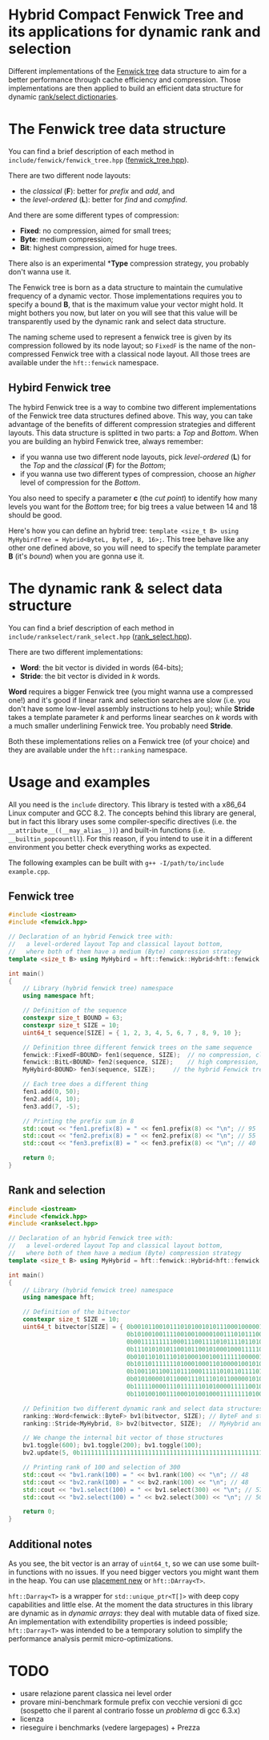 # Hybrid Compact Fenwick Tree and its applications for dynamic rank and selection

Different implementations of the [Fenwick tree] data structure to aim for a
better performance through cache efficiency and compression. Those
implementations are then applied to build an efficient data structure for
dynamic [rank/select dictionaries].

# The Fenwick tree data structure

You can find a brief description of each method in
`include/fenwick/fenwick_tree.hpp` ([fenwick_tree.hpp]).


There are two different node layouts:
- the *classical* (**F**): better for *prefix* and *add*, and
- the *level-ordered* (**L**): better for *find* and *compfind*.

And there are some different types of compression:
- **Fixed**: no compression, aimed for small trees;
- **Byte**: medium compression;
- **Bit**: highest compression, aimed for huge trees.

There also is an experimental ***Type** compression strategy, you probably don't
wanna use it.

The Fenwick tree is born as a data structure to maintain the cumulative
frequency of a dynamic vector. Those implementations requires you to specify a
bound **B**, that is the maximum value your vector might hold. It might bothers
you now, but later on you will see that this value will be transparently used by
the dynamic rank and select data structure.

The naming scheme used to represent a fenwick tree is given by its compression
followed by its node layout; so `FixedF` is the name of the non-compressed
Fenwick tree with a classical node layout. All those trees are available under
the `hft::fenwick` namespace.

## Hybird Fenwick tree

The hybird Fenwick tree is a way to combine two different implementations of the
Fenwick tree data structures defined above. This way, you can take advantage of
the benefits of different compression strategies and different layouts. This
data structure is splitted in two parts: a *Top* and *Bottom*. When you are
building an hybird Fenwick tree, always remember:
- if you wanna use two different node layouts, pick *level-ordered* (**L**) for
  the *Top* and the *classical* (**F**) for the *Bottom*;
- if you wanna use two different types of compression, choose an *higher* level
  of compression for the *Bottom*.

You also need to specify a parameter **c** (the *cut point*) to identify how
many levels you want for the *Bottom* tree; for big trees a value between 14 and
18 should be good.

Here's how you can define an hybrid tree: `template <size_t B> using
MyHybirdTree = Hybrid<ByteL, ByteF, B, 16>;`. This tree behave like any other
one defined above, so you will need to specify the template parameter **B**
(it's *bound*) when you are gonna use it.


# The dynamic rank & select data structure

You can find a brief description of each method in
`include/rankselect/rank_select.hpp` ([rank_select.hpp]).

There are two different implementations:
- **Word**: the bit vector is divided in words (64-bits);
- **Stride**: the bit vector is divided in *k* words.

**Word** requires a bigger Fenwick tree (you might wanna use a compressed one!)
and it's good if linear rank and selection searches are slow (i.e. you don't
have some low-level assembly instructions to help you); while **Stride** takes a
template parameter *k* and performs linear searches on *k* words with a much
smaller underlining Fenwick tree. You probably need **Stride**.

Both these implementations relies on a Fenwick tree (of your choice) and they
are available under the `hft::ranking` namespace.

# Usage and examples

All you need is the `include` directory. This library is tested with a x86_64
Linux computer and GCC 8.2. The concepts behind this library are general, but in
fact this library uses some compiler-specific directives (i.e. the
`__attribute__((__may_alias__))`) and built-in functions (i.e.
`__builtin_popcountll`). For this reason, if you intend to use it in a different
environment you better check everything works as expected.

The following examples can be built with `g++ -I/path/to/include example.cpp`.

## Fenwick tree
``` cpp
#include <iostream>
#include <fenwick.hpp>

// Declaration of an hybrid Fenwick tree with:
//   a level-ordered layout Top and classical layout bottom,
//   where both of them have a medium (Byte) compression strategy
template <size_t B> using MyHybird = hft::fenwick::Hybrid<hft::fenwick::ByteL, hft::fenwick::ByteF, B, 16>;

int main()
{
    // Library (hybrid fenwick tree) namespace
    using namespace hft;

    // Definition of the sequence
    constexpr size_t BOUND = 63;
    constexpr size_t SIZE = 10;
    uint64_t sequence[SIZE] = { 1, 2, 3, 4, 5, 6, 7 , 8, 9, 10 };

    // Definition three different fenwick trees on the same sequence
    fenwick::FixedF<BOUND> fen1(sequence, SIZE);  // no compression, classical layout
    fenwick::BitL<BOUND> fen2(sequence, SIZE);    // high compression, level-ordered layout
    MyHybird<BOUND> fen3(sequence, SIZE);     // the hybrid Fenwick tree defined above

    // Each tree does a different thing
    fen1.add(0, 50);
    fen2.add(4, 10);
    fen3.add(7, -5);

    // Printing the prefix sum in 8
    std::cout << "fen1.prefix(8) = " << fen1.prefix(8) << "\n"; // 95
    std::cout << "fen2.prefix(8) = " << fen2.prefix(8) << "\n"; // 55
    std::cout << "fen3.prefix(8) = " << fen3.prefix(8) << "\n"; // 40

    return 0;
}
```

## Rank and selection
``` cpp
#include <iostream>
#include <fenwick.hpp>
#include <rankselect.hpp>

// Declaration of an hybrid Fenwick tree with:
//   a level-ordered layout Top and classical layout bottom,
//   where both of them have a medium (Byte) compression strategy
template <size_t B> using MyHybrid = hft::fenwick::Hybrid<hft::fenwick::ByteL, hft::fenwick::ByteF, B, 16>;

int main()
{
    // Library (hybrid fenwick tree) namespace
    using namespace hft;

    // Definition of the bitvector
    constexpr size_t SIZE = 10;
    uint64_t bitvector[SIZE] = { 0b0010110010111010100101011100010000010011010000110000101101110101,
                                 0b1010010011110010010000100111010111001101001110110011101001100100,
                                 0b0011111111100011100111101011110110100001001111011111101110101000,
                                 0b1110101010110010110010100010001111101001100010101100101110111110,
                                 0b0101101011101010001001001111110000010101011101010110101000010011,
                                 0b1011011111110100010001101000010010101110010100000011001100111110,
                                 0b1001101100110111000111110101101111010101100110001001001011111110,
                                 0b0101000010110001110111010110000010100010101111000011111011100110,
                                 0b1111100001110111111010100001111100100010110010111101001010100100,
                                 0b1101001001110001010010001111111101000100110000000001101111111100 };

    // Definition two different dynamic rank and select data structures
    ranking::Word<fenwick::ByteF> bv1(bitvector, SIZE); // ByteF and stride of 1 word
    ranking::Stride<MyHybrid, 8> bv2(bitvector, SIZE);  // MyHybrid and stride of 8 words

    // We change the internal bit vector of those structures
    bv1.toggle(600); bv1.toggle(200); bv1.toggle(100);
    bv2.update(5, 0b1111111111111111111111111111111111111111111111111111111111111111);

    // Printing rank of 100 and selection of 300
    std::cout << "bv1.rank(100) = " << bv1.rank(100) << "\n"; // 48
    std::cout << "bv2.rank(100) = " << bv2.rank(100) << "\n"; // 48
    std::cout << "bv1.select(100) = " << bv1.select(300) << "\n"; // 573
    std::cout << "bv2.select(100) = " << bv2.select(300) << "\n"; // 508

    return 0;
}
```

## Additional notes
As you see, the bit vector is an array of `uint64_t`, so we can use some
built-in functions with no issues. If you need bigger vectors you might want
them in the heap. You can use [placement new] or `hft::DArray<T>`.

`hft::Darray<T>` is a wrapper for `std::unique_ptr<T[]>` with deep copy
capabilities and little else. At the moment the data structures in this library
are dynamic as in *dynamic arrays*: they deal with mutable data of fixed size.
An implementation with extendibility properties is indeed possible;
`hft::Darray<T>` was intended to be a temporary solution to simplify the
performance analysis permit micro-optimizations.

# TODO
- usare relazione parent classica nei level order
- provare mini-benchmark formule prefix con vecchie versioni di gcc (sospetto che il parent al contrario fosse un *problema* di gcc 6.3.x)
- licenza
- rieseguire i benchmarks (vedere largepages) + Prezza

[rank/select dictionaries]: https://en.wikipedia.org/wiki/Succinct_data_structure#Succinct_dictionaries "rank/select dictionaries"
[Fenwick tree]: https://en.wikipedia.org/wiki/Fenwick_tree "Fenwick tree"
[rank_select.hpp]: https://github.com/pacman616/fenwick_tree/blob/master/include/rankselect/rank_select.hpp "rank\_select.hpp"
[fenwick_tree.hpp]: https://github.com/pacman616/fenwick_tree/blob/master/include/fenwick/fenwick_tree.hpp  "fenwick\_tree.hpp"
[placement new]: https://en.cppreference.com/w/cpp/language/new#Placement_new "placement new"
